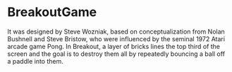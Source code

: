 # BreakoutGame
It was designed by Steve Wozniak, based on conceptualization from Nolan Bushnell and Steve Bristow, who were influenced by the seminal 1972 Atari arcade game Pong. In Breakout, a layer of bricks lines the top third of the screen and the goal is to destroy them all by repeatedly bouncing a ball off a paddle into them.
